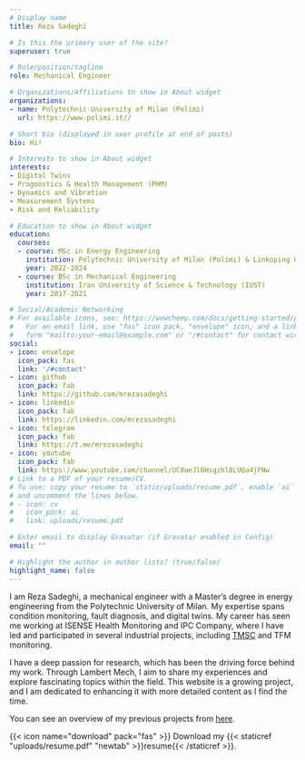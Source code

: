 ```yaml
---
# Display name
title: Reza Sadeghi

# Is this the primary user of the site?
superuser: true

# Role/position/tagline
role: Mechanical Engineer

# Organizations/Affiliations to show in About widget
organizations:
- name: Polytechnic University of Milan (Polimi)
  url: https://www.polimi.it//

# Short bio (displayed in user profile at end of posts)
bio: Hi!

# Interests to show in About widget
interests:
- Digital Twins
- Prognostics & Health Management (PHM)
- Dynamics and Vibration
- Measurement Systems
- Risk and Reliability

# Education to show in About widget
education:
  courses:
  - course: MSc in Energy Engineering
    institution: Polytechnic University of Milan (Polimi) & Linkoping University
    year: 2022-2024
  - course: BSc in Mechanical Engineering
    institution: Iran University of Science & Technology (IUST)
    year: 2017-2021

# Social/Academic Networking
# For available icons, see: https://wowchemy.com/docs/getting-started/page-builder/#icons
#   For an email link, use "fas" icon pack, "envelope" icon, and a link in the
#   form "mailto:your-email@example.com" or "/#contact" for contact widget.
social:
- icon: envelope
  icon_pack: fas
  link: '/#contact'
- icon: github
  icon_pack: fab
  link: https://github.com/mrezasadeghi
- icon: linkedin
  icon_pack: fab
  link: https://linkedin.com/mrezasadeghi
- icon: telegram
  icon_pack: fab
  link: https://t.me/mrezasadeghi
- icon: youtube
  icon_pack: fab
  link: https://www.youtube.com/channel/UC8aeJl0Hsgzhl8LUQa4jFNw
# Link to a PDF of your resume/CV.
# To use: copy your resume to `static/uploads/resume.pdf`, enable `ai` icons in `params.toml`,
# and uncomment the lines below.
# - icon: cv
#   icon_pack: ai
#   link: uploads/resume.pdf

# Enter email to display Gravatar (if Gravatar enabled in Config)
email: ""

# Highlight the author in author lists? (true/false)
highlight_name: false
---
```


I am Reza Sadeghi, a mechanical engineer with a Master’s degree in energy engineering from the Polytechnic University of Milan. 
My expertise spans condition monitoring, fault diagnosis, and digital twins. My career has seen me working at ISENSE Health Monitoring and IPC Company, where I have led and participated in several industrial projects, including [TMSC](https://www.lambertmech.ir/project/pmdc/) and TFM monitoring.

I have a deep passion for research, which has been the driving force behind my work. Through Lambert Mech, I aim to share my experiences and explore fascinating topics within the field. This website is a growing project, and I am dedicated to enhancing it with more detailed content as I find the time.

You can see an overview of my previous projects from [here](https://www.lambertmech.ir/uploads/Project-Overview-2.png).  

{{< icon name="download" pack="fas" >}} Download my {{< staticref "uploads/resume.pdf" "newtab" >}}resume{{< /staticref >}}.

